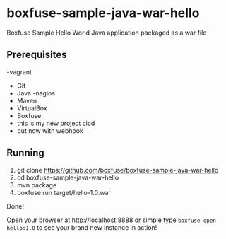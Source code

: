 boxfuse-sample-java-war-hello
=============================

Boxfuse Sample Hello World Java application packaged as a war file

## Prerequisites
-vagrant
- Git
- Java
-nagios
- Maven
- VirtualBox
- Boxfuse
- this is my new project cicd
- but now with webhook
## Running

1. git clone https://github.com/boxfuse/boxfuse-sample-java-war-hello
2. cd boxfuse-sample-java-war-hello
3. mvn package
4. boxfuse run target/hello-1.0.war

Done!

Open your browser at http://localhost:8888 or simple type ```boxfuse open hello:1.0``` to see your brand new instance in action!
